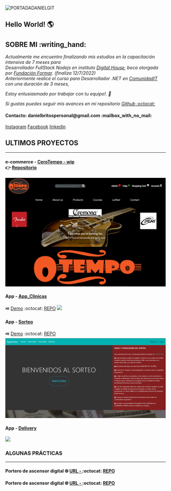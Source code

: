 ![PORTADADANIELGIT](https://user-images.githubusercontent.com/78456565/172761607-0b729d56-4011-49f8-a906-29d5cf301846.png)

## Hello World! :earth_americas:
<h2>SOBRE MI :writing_hand: </h2>
<p>
 <i>
Actualmente me encuentro finalizando mis estudios en la capacitación intensiva de 7 meses para<br/>
Desarrollador FullStack Nodejs en instituto <a href="https://www.digitalhouse.com/ar">Digital House</a>, beca otorgada por <a href="https://www.fundacionformar.net/agencia-de-programacion">Fundación Formar</a>. (finaliza 12/7/2022)<br/>
Anteriormente realicé el curso para Desarrollador .NET en <a href="https://www.comunidadit.org/">ComunidadIT</a> con una duración de 3 meses, <br/>
 
Estoy entusiasmado por trabajar con tu equipo!. :star_struck:
 
Si gustas puedes seguir mis avances en mi repositorio <a href="https://github.com/daniel-britos?tab=repositories">Github :octocat: </a>
 </i>
</p>

<h4>Contacto: danielbritospersonal@gmail.com :mailbox_with_no_mail: </h4>
<a href="https://www.instagram.com/danielbritos.vfx/">Instagram</a>
<a href="https://www.instagram.com/danielbritos.vfx/">Facebook</a>
<a href="https://www.linkedin.com/in/daniel-britos-976840206/">linkedin</a>

<h2><b>ULTIMOS PROYECTOS</b></h2>
<hr/>
<h4>e-commerce - <a href="https://cero-tempo14.herokuapp.com/">CeroTempo - wip</a><br>
👉 <a href="https://github.com/daniel-britos/grupo_3_CeroTempo.gits">Repositorio</a>
</h4>
<img src="https://raw.githubusercontent.com/daniel-britos/grupo_3_CeroTempo/main/Extras/gitImageCeroTempo.jpg">

<h4>App - <a href="https://youtu.be/CvmYO6TAT_M">App_Clinicas</a></h4>
⏯️ <a href="https://youtu.be/CvmYO6TAT_M">Demo</a></h4>
:octocat: <a href="https://github.com/daniel-britos/App-Sorteos/blob/master/doc/portada.jpg">REPO</a>
<img src="https://github.com/daniel-britos/App_Turnos/blob/master/docs/portadaGit.png">

<h4>App - <a href="https://youtu.be/CvmYO6TAT_M">Sorteo</a></h4>
⏯️ <a href="https://youtu.be/CvmYO6TAT_M">Demo</a></h4>
:octocat: <a href="https://github.com/daniel-britos/App-Sorteos/blob/master/doc/portada.jpg">REPO</a>
<img src="https://raw.githubusercontent.com/daniel-britos/App-Sorteos/master/doc/portada.jpg">

<h4>App - <a href="https://github.com/daniel-britos?tab=repositories">Delivery</a></h4>
<img src="https://github.com/daniel-britos/grupo_3_CeroTempo/blob/main/Extras/sitio.png">

<h3><b> ALGUNAS PRÁCTICAS </b></h3>
<hr/>
<h4> Portero de ascensor digital 
 🌐 <a href="https://portero-digital.000webhostapp.com/">URL - </a>
 :octocat: <a href="https://github.com/daniel-britos/portero-digital.git">REPO</a>
</h4>
<h4> Portero de ascensor digital 
 🌐 <a href="https://portero-digital.000webhostapp.com/">URL - </a>
 :octocat: <a href="https://github.com/daniel-britos/portero-digital.git">REPO</a>
</h4>









